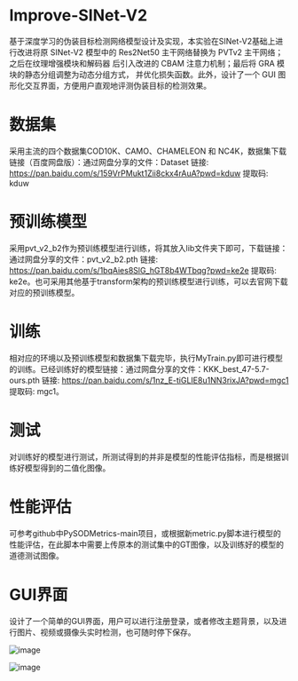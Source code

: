# Improve-SINet-V2
基于深度学习的伪装目标检测网络模型设计及实现，本实验在SINet-V2基础上进行改进将原 SINet-V2
模型中的 Res2Net50 主干网络替换为 PVTv2 主干网络；之后在纹理增强模块和解码器
后引入改进的 CBAM 注意力机制；最后将 GRA 模块的静态分组调整为动态分组方式，
并优化损失函数。此外，设计了一个 GUI
图形化交互界面，方便用户直观地评测伪装目标的检测效果。
# 数据集
采用主流的四个数据集COD10K、CAMO、CHAMELEON 和 NC4K，数据集下载链接（百度网盘版）：通过网盘分享的文件：Dataset
链接: https://pan.baidu.com/s/159VrPMukt1Zii8ckx4rAuA?pwd=kduw 提取码: kduw
# 预训练模型
采用pvt_v2_b2作为预训练模型进行训练，将其放入lib文件夹下即可，下载链接：通过网盘分享的文件：pvt_v2_b2.pth
链接: https://pan.baidu.com/s/1bqAies8SlG_hGT8b4WTbqg?pwd=ke2e 提取码: ke2e。也可采用其他基于transform架构的预训练模型进行训练，可以去官网下载对应的预训练模型。
# 训练
相对应的环境以及预训练模型和数据集下载完毕，执行MyTrain.py即可进行模型的训练。已经训练好的模型链接：通过网盘分享的文件：KKK_best_47-5.7-ours.pth
链接: https://pan.baidu.com/s/1nz_E-tiGLIE8u1NN3rixJA?pwd=mgc1 提取码: mgc1。
# 测试
对训练好的模型进行测试，所测试得到的并非是模型的性能评估指标，而是根据训练好模型得到的二值化图像。
# 性能评估
可参考github中PySODMetrics-main项目，或根据新metric.py脚本进行模型的性能评估，在此脚本中需要上传原本的测试集中的GT图像，以及训练好的模型的道德测试图像。
# GUI界面
设计了一个简单的GUI界面，用户可以进行注册登录，或者修改主题背景，以及进行图片、视频或摄像头实时检测，也可随时停下保存。

![image](https://github.com/user-attachments/assets/0b463f55-029f-4fc6-80b2-c621b1f42aa5)

![image](https://github.com/user-attachments/assets/87cc27cf-98c6-4998-b531-85fa20b62ce1)




